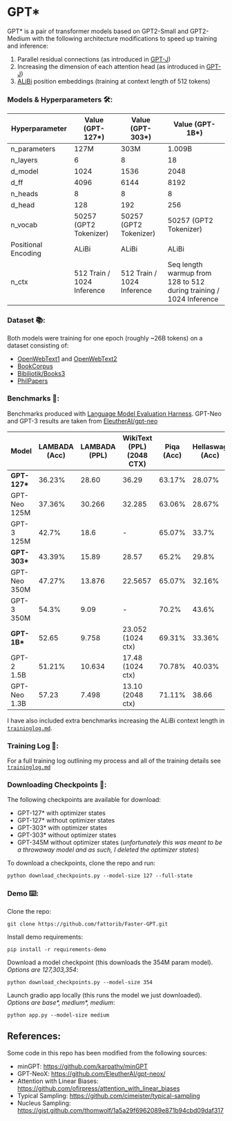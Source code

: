 # GPT*

GPT* is a pair of transformer models based on GPT2-Small and GPT2-Medium with the following architecture modifications to speed up training and inference:

1. Parallel residual connections (as introduced in [GPT-J](https://github.com/kingoflolz/mesh-transformer-jax))
2. Increasing the dimension of each attention head (as introduced in [GPT-J](https://github.com/kingoflolz/mesh-transformer-jax)) 
3. [ALiBi](https://arxiv.org/abs/2108.12409) position embeddings (training at context length of 512 tokens)

### Models & Hyperparameters 🛠️:

| Hyperparameter      | Value (GPT-127*)           |Value (GPT-303*)           |Value (GPT-1B*)
|---------------------|----------------------------|----------------------------|----------------------------|
| n_parameters        | 127M                       |303M                       |1.009B                       |
| n_layers            | 6                          |8                          |18                           |
| d_model             | 1024                       |1536                       |2048                         |
| d_ff                | 4096                       |6144                       |8192                         |
| n_heads             | 8                          |8                          |8                            |
| d_head              | 128                        |192                        |256                          |
| n_vocab             | 50257 (GPT2 Tokenizer)     |50257 (GPT2 Tokenizer)     |50257 (GPT2 Tokenizer)       |
| Positional Encoding | ALiBi                      |ALiBi                      |ALiBi                        |
| n_ctx               | 512 Train / 1024 Inference |512 Train / 1024 Inference |Seq length warmup from 128 to 512 during training / 1024 Inference|

### Dataset 📚: 
Both models were training for one epoch (roughly ~26B tokens) on a dataset consisting of: 
* [OpenWebText1](https://github.com/jcpeterson/openwebtext) and [OpenWebText2](https://arxiv.org/abs/2101.00027)
* [BookCorpus](https://arxiv.org/abs/2101.00027)
* [Bibiliotik/Books3](https://arxiv.org/abs/2101.00027)
* [PhilPapers](https://arxiv.org/abs/2101.00027)

### Benchmarks 🧪:
Benchmarks produced with [Language Model Evaluation Harness](https://github.com/EleutherAI/lm-evaluation-harness). GPT-Neo and GPT-3 results are taken from [EleutherAI/gpt-neo](https://github.com/EleutherAI/gpt-neo#model-evaluations)

| Model        | LAMBADA (Acc) | LAMBADA (PPL) | WikiText (PPL) (2048 CTX) | Piqa (Acc) | Hellaswag (Acc) | Winogrande (Acc) | Training Tokens |
|--------------|---------------|---------------|----------------|------------|-----------------|------------------|-----------------|
| **GPT-127\***    | 36.23%        | 28.60         | 36.29          | 63.17%     | 28.07%          | 51.46%           | 26B            |
| GPT-Neo 125M | 37.36%        | 30.266        | 32.285         | 63.06%     | 28.67%          | 50.43%           | 300B            |
| GPT-3 125M   | 42.7%         | 18.6          | -              | 65.07%     | 33.7%           | 52.0%            | 300B            |
| **GPT-303\***    | 43.39%        | 15.89         | 28.57         | 65.2%     | 29.8%          | 49.3%           | 26B            |
| GPT-Neo 350M    | 47.27%        |  	13.876         | 22.5657         | 65.07%     | 32.16%         | 51.14%           | 300B            |
| GPT-3 350M    | 54.3%        |  	9.09         | -         | 70.2%     | 43.6%         | 52.1%           | 300B            |
| **GPT-1B\*** | 52.65         | 9.758         | 23.052 (1024 ctx) | 69.31%     | 33.36%          | 52.17%           | 26B             |
| GPT-2 1.5B   | 51.21%        | 10.634        | 17.48 (1024 ctx)  | 70.78%     | 40.03%          | 59.40%           | -               |
| GPT-Neo 1.3B | 57.23         | 7.498         | 13.10 (2048 ctx)  | 71.11%     | 38.66           | 55.01            | 300B            |

I have also included extra benchmarks increasing the ALiBi context length in [```traininglog.md```](traininglog.md).

### Training Log 📝:

For a full training log outlining my process and all of the training details see [```traininglog.md```](traininglog.md)

### Downloading Checkpoints 💾:
The following checkpoints are available for download:

- GPT-127* with optimizer states
- GPT-127* without optimizer states
- GPT-303* with optimizer states
- GPT-303* without optimizer states
- GPT-345M  without optimizer states (*unfortunately this was meant to be a throwaway model and as such, I deleted the optimizer states*)

To download a checkpoints, clone the repo and run: 
```
python download_checkpoints.py --model-size 127 --full-state
```

### Demo ⌨️:

Clone the repo: 
```
git clone https://github.com/fattorib/Faster-GPT.git
```

Install demo requirements:

```
pip install -r requirements-demo
```

Download a model checkpoint (this downloads the 354M param model). *Options are 127,303,354*:

```
python download_checkpoints.py --model-size 354
```

Launch gradio app locally (this runs the model we just downloaded). *Options are base\*, medium\*, medium*:
```
python app.py --model-size medium
```

## References:

Some code in this repo has been modified from the following sources:
- minGPT: https://github.com/karpathy/minGPT
- GPT-NeoX: https://github.com/EleutherAI/gpt-neox/
- Attention with Linear Biases: https://github.com/ofirpress/attention_with_linear_biases
- Typical Sampling: https://github.com/cimeister/typical-sampling
- Nucleus Sampling: https://gist.github.com/thomwolf/1a5a29f6962089e871b94cbd09daf317